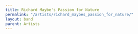 ```yaml
---
title: Richard Maybe's Passion for Nature
permalink: "/artists/richard_maybes_passion_for_nature/"
layout: band
parent: Artists
---
```


